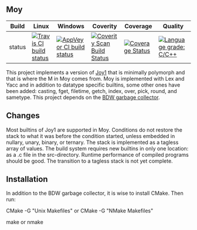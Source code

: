 Moy
---

Build|Linux|Windows|Coverity|Coverage|Quality
---|---|---|---|---|---
status|[![Travis CI build status](https://travis-ci.org/Wodan58/Moy.svg?branch=master)](https://travis-ci.org/Wodan58/Moy)|[![AppVeyor CI build status](https://ci.appveyor.com/api/projects/status/github/Wodan58/Moy?branch=master&svg=true)](https://ci.appveyor.com/project/Wodan58/Moy)|[![Coverity Scan Build Status](https://img.shields.io/coverity/scan/14635.svg)](https://scan.coverity.com/projects/wodan58-moy)|[![Coverage Status](https://coveralls.io/repos/github/Wodan58/Moy/badge.svg?branch=master)](https://coveralls.io/github/Wodan58/Moy?branch=master)|[![Language grade: C/C++](https://img.shields.io/lgtm/grade/cpp/g/Wodan58/Moy.svg?logo=lgtm&logoWidth=18)](https://lgtm.com/projects/g/Wodan58/Moy/context:cpp)

This project implements a version of [Joy1](https://github.com/Wodan58/joy1)
that is minimally polymorph and that is where the M in Moy comes from.
Moy is implemented with Lex and Yacc and in addition to datatype specific
builtins, some other ones have been added: casting, fget, filetime, getch,
index, over, pick, round, and sametype.
This project depends on the [BDW garbage collector](https://github.com/ivmai/bdwgc).

Changes
-------

Most builtins of Joy1 are supported in Moy. Conditions do not restore the
stack to what it was before the condition started, unless embedded in nullary,
unary, binary, or ternary. The stack is implemented as a tagless array of
values. The build system requires new builtins in only one location: as a .c
file in the src-directory. Runtime performance of compiled programs should be
good. The transition to a tagless stack is not yet complete.

Installation
------------

In addition to the BDW garbage collector, it is wise to install CMake. Then run:

CMake -G "Unix Makefiles" or CMake -G "NMake Makefiles"

make or nmake
